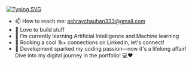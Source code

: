 [![Typing SVG](https://readme-typing-svg.demolab.com?font=Fira+Code&pause=1000&width=435&lines=Hi%2CI%E2%80%99m+%40codewithAshX+%5B+Ashray+Chauhan%5D)](https://git.io/typing-svg)

- 📫 How to reach me: ashraychauhan333@gmail.com
- 💞️ Love to build stuff 
- 🌱 I’m currently learning Artificial Intelligence and Machine learning
- 🔗 Rocking a cool 1k+ connections on LinkedIn, let's connect!
- 🚀 Development sparked my coding passion—now it's a lifelong affair! Dive into my digital journey in the portfolio! 💻❤️

<!---
codewithAshX/codewithAshX is a ✨ special ✨ repository because its `README.md` (this file) appears on your GitHub profile.
You can click the Preview link to take a look at your changes.
--->
